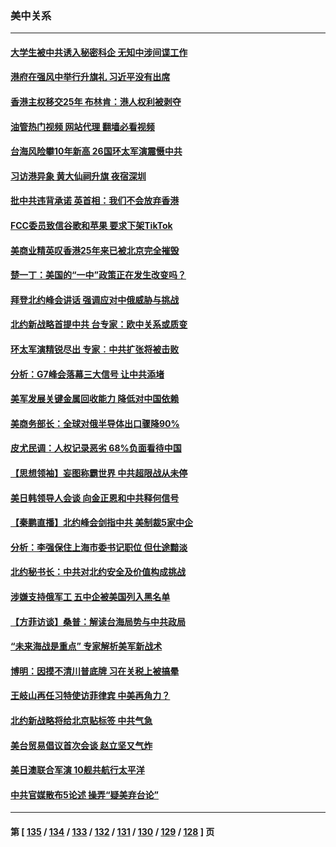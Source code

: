 ### 美中关系
---
#### [大学生被中共诱入秘密科企 无知中涉间谍工作](../../pages/nf1412576/n13771025.md?07012045) 
#### [港府在强风中举行升旗礼 习近平没有出席](../../pages/nf1412576/n13771046.md?07012045) 
#### [香港主权移交25年 布林肯：港人权利被剥夺](../../pages/nf1412576/n13770972.md?07012045) 
#### [油管热门视频 网站代理 翻墙必看视频](http://209.222.30.114:81/youtube.html?07012045)
#### [台海风险攀10年新高 26国环太军演震慑中共](../../pages/nf1412576/n13770929.md?07012045) 
#### [习访港异象 黄大仙祠升旗 夜宿深圳](../../pages/nf1412576/n13770965.md?07012045) 
#### [批中共违背承诺 英首相：我们不会放弃香港](../../pages/nf1412576/n13770927.md?07012045) 
#### [FCC委员致信谷歌和苹果 要求下架TikTok](../../pages/nf1412576/n13770963.md?07012045) 
#### [美商业精英叹香港25年来已被北京完全摧毁](../../pages/nf1412576/n13770923.md?07012045) 
#### [楚一丁：美国的“一中”政策正在发生改变吗？](../../pages/nf1412576/n13770935.md?07012045) 
#### [拜登北约峰会讲话 强调应对中俄威胁与挑战](../../pages/nf1412576/n13770867.md?07012045) 
#### [北约新战略首提中共 台专家：欧中关系或质变](../../pages/nf1412576/n13770757.md?07012045) 
#### [环太军演精锐尽出 专家︰中共扩张将被击败](../../pages/nf1412576/n13770768.md?07012045) 
#### [分析：G7峰会落幕三大信号 让中共添堵](../../pages/nf1412576/n13770331.md?07012045) 
#### [美军发展关键金属回收能力 降低对中国依赖](../../pages/nf1412576/n13770576.md?07012045) 
#### [美商务部长：全球对俄半导体出口骤降90%](../../pages/nf1412576/n13770314.md?07012045) 
#### [皮尤民调：人权记录恶劣 68%负面看待中国](../../pages/nf1412576/n13770177.md?07012045) 
#### [【思想领袖】妄图称霸世界 中共超限战从未停](../../pages/nf1412576/n13745142.md?07012045) 
#### [美日韩领导人会谈 向金正恩和中共释何信号](../../pages/nf1412576/n13770127.md?07012045) 
#### [【秦鹏直播】北约峰会剑指中共 美制裁5家中企](../../pages/nf1412576/n13770243.md?07012045) 
#### [分析：李强保住上海市委书记职位 但仕途黯淡](../../pages/nf1412576/n13770157.md?07012045) 
#### [北约秘书长：中共对北约安全及价值构成挑战](../../pages/nf1412576/n13769831.md?07012045) 
#### [涉嫌支持俄军工 五中企被美国列入黑名单](../../pages/nf1412576/n13769660.md?07012045) 
#### [【方菲访谈】桑普：解读台海局势与中共政局](../../pages/nf1412576/n13769381.md?07012045) 
#### [“未来海战是重点” 专家解析美军新战术](../../pages/nf1412576/n13769407.md?07012045) 
#### [博明：因摸不清川普底牌 习在关税上被搞晕](../../pages/nf1412576/n13768841.md?07012045) 
#### [王岐山再任习特使访菲律宾 中美再角力？](../../pages/nf1412576/n13769385.md?07012045) 
#### [北约新战略将给北京贴标签 中共气急](../../pages/nf1412576/n13769418.md?07012045) 
#### [美台贸易倡议首次会谈 赵立坚又气炸](../../pages/nf1412576/n13768956.md?07012045) 
#### [美日澳联合军演 10舰共航行太平洋](../../pages/nf1412576/n13768550.md?07012045) 
#### [中共官媒散布5论述 操弄“疑美弃台论”](../../pages/nf1412576/n13768549.md?07012045) 

---
#### 第 [ [135](./135.md?07012045) / [134](./134.md?07012045) / [133](./133.md?07012045) / [132](./132.md?07012045) / [131](./131.md?07012045) / [130](./130.md?07012045) / [129](./129.md?07012045) / [128](./128.md?07012045) ] 页
